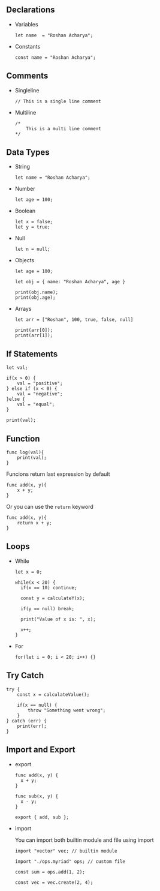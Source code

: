 ## Declarations

- Variables
  ```
  let name  = "Roshan Acharya";
  ```
- Constants
  ```
  const name = "Roshan Acharya";
  ```

## Comments

- Singleline

  ```
  // This is a single line comment
  ```

- Multiline

  ```
  /*
      This is a multi line comment
  */
  ```

## Data Types

- String

  ```
  let name = "Roshan Acharya";
  ```

- Number

  ```
  let age = 100;
  ```

- Boolean
  ```
  let x = false;
  let y = true;
  ```
- Null

  ```
  let n = null;
  ```

- Objects

  ```
  let age = 100;

  let obj = { name: "Roshan Acharya", age }

  print(obj.name);
  print(obj.age);
  ```

- Arrays

  ```
  let arr = ["Roshan", 100, true, false, null]

  print(arr[0]);
  print(arr[1]);
  ```

## If Statements

```
let val;

if(x > 0) {
    val = "positive";
} else if (x < 0) {
    val = "negative";
}else {
    val = "equal";
}

print(val);
```

## Function

```
func log(val){
    print(val);
}
```

Funcions return last expression by default

```
func add(x, y){
    x + y;
}
```

Or you can use the `return` keyword

```
func add(x, y){
    return x + y;
}
```

## Loops

- While

  ```
  let x = 0;

  while(x < 20) {
    if(x == 10) continue;

    const y = calculateY(x);

    if(y == null) break;

    print("Value of x is: ", x);

    x++;
  }
  ```

- For

  ```
  for(let i = 0; i < 20; i++) {}
  ```

## Try Catch

```
try {
    const x = calculateValue();

    if(x == null) {
        throw "Something went wrong";
    }
} catch (err) {
    print(err);
}
```

## Import and Export

- export

  ```
  func add(x, y) {
    x + y;
  }

  func sub(x, y) {
    x - y;
  }

  export { add, sub };
  ```

- import

  You can import both builtin module and file using import

  ```
  import "vector" vec; // builtin module

  import "./ops.myriad" ops; // custom file

  const sum = ops.add(1, 2);

  const vec = vec.create(2, 4);
  ```
